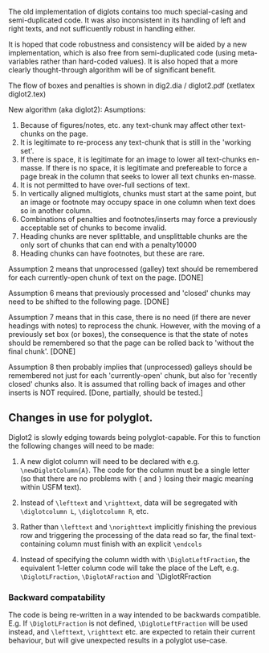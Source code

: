 
The old implementation of diglots contains too much special-casing and 
semi-duplicated code. It was also inconsistent in its handling of left and right 
texts, and not sufficuently robust in handling either.

It is hoped that code robustness and consistency will be aided by a new implementation, which 
is also free from semi-duplicated code (using meta-variables rather than hard-coded values).
It is also hoped that a more clearly thought-through algorithm will be of significant 
benefit.

The flow of boxes and penalties is shown in dig2.dia / diglot2.pdf (xetlatex diglot2.tex)

New algorithm (aka diglot2):
 Asumptions: 
 1. Because of figures/notes, etc. any text-chunk may affect other text-chunks on the page.
 2. It is legitimate to re-process any text-chunk that is still in the 'working set'.
 3. If there is space, it is legitimate for an image to lower all text-chunks en-masse. If there is no space, it is 
 legitimate  and prefereable to force a page break in the column that seeks to lower all text chunks en-masse.
 4. It is not permitted to have over-full sections of text.
 5. In vertically aligned multiglots, chunks must start at the same point, but an image or footnote may occupy space 
 in one column when text does so in another column. 
 6. Combinations of penalties and footnotes/inserts may force a previously acceptable set of chunks to become invalid.
 7. Heading chunks are never splittable, and unsplittable chunks are the only sort of chunks that can end with a penalty10000
 8. Heading chunks can have footnotes, but these are rare.

Assumption 2 means that unprocessed (galley) text should be remembered for each
currently-open chunk of text on the page. [DONE]

Assumption 6 means that previously processed and 'closed' chunks may need to be
shifted to the following page. [DONE]

Assumption 7 means that in this case, there is no need (if there are never 
headings with notes) to reprocess the chunk.
However, with the moving of a previously set box (or boxes), the consequence is
that the state of notes should be remembered so that the page can be rolled
back to 'without the final chunk'. [DONE] 

Assumption 8 then probably implies that (unprocessed) galleys should be
remembered not just for each 'currently-open' chunk, but also for 'recently
closed' chunks also.  It is assumed that rolling back of images and other
inserts is NOT required.  [Done, partially, should be tested.]


## Changes in use for polyglot.
Diglot2 is slowly edging towards being polyglot-capable. For this to function
the following changes will need to be made:

1) A new diglot column will need to be declared with e.g. `\newDiglotColumn{A}`. The code for the column must be a 
single letter (so that there are no problems with `{` and `}` losing their magic meaning within USFM text).

2) Instead of `\lefttext` and `\righttext`, data will be segregated
with `\diglotcolumn L`, `\diglotcolumn R`, etc. 

3) Rather than `\lefttext`  and `\norighttext` implicitly finishing the previous row and triggering the processing of 
the data read so far, the final text-containing column must finish with an explicit  `\endcols`

4) Instead of specifying the column width with `\DiglotLeftFraction`, the
equivalent 1-letter column code will take the place of the Left, e.g.
`\DiglotLFraction`, `\DiglotAFraction` and `\DiglotRFraction


### Backward compatability
The code is being re-written in a way intended to be backwards compatible. E.g. If `\DiglotLFraction` is not defined,
`\DiglotLeftFraction` will be used instead, and `\lefttext`,  `\righttext` etc.
are expected to retain their current behaviour, but will give unexpected results
in a polyglot use-case.



